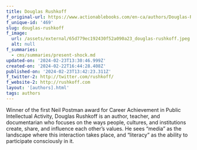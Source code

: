```yaml
---
title: Douglas Rushkoff
f_original-url: https://www.actionablebooks.com/en-ca/authors/Douglas-Rushkoff/
f_unique-id: '469'
slug: douglas-rushkoff
f_image:
  url: /assets/external/65d779ec192430f52a090a23_douglas-rushkoff.jpeg
  alt: null
f_summaries:
  - cms/summaries/present-shock.md
updated-on: '2024-02-23T13:30:46.999Z'
created-on: '2024-02-22T16:44:28.408Z'
published-on: '2024-02-23T13:42:23.311Z'
f_twitter-2: http://twitter.com/rushkoff/
f_website-2: http://rushkoff.com
layout: '[authors].html'
tags: authors
---
```


Winner of the first Neil Postman award for Career Achievement in Public Intellectual Activity, Douglas Rushkoff is an author, teacher, and documentarian who focuses on the ways people, cultures, and institutions create, share, and influence each other’s values. He sees “media” as the landscape where this interaction takes place, and “literacy” as the ability to participate consciously in it.
